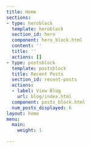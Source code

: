 ```yaml
---
title: Home
sections:
- type: heroblock
  template: heroblock
  section_id: hero
  component: hero_block.html
  content: ''
  title: ''
  actions: []
- type: postsblock
  template: postsblock
  title: Recent Posts
  section_id: recent-posts
  actions:
  - label: View Blog
    url: blog/index.html
  component: posts_block.html
  num_posts_displayed: 6
layout: home
menu:
  main:
    weight: 1

---
```

